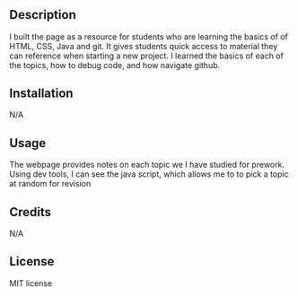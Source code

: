 # <Prework-Study-Guide>

## Description

I built the page as a resource for students who are learning the basics of of HTML, CSS, Java and git. It gives students quick access to material they can reference when starting a new project. I learned the basics of each of the topics, how to debug code, and how navigate github.

## Installation

N/A

## Usage
The webpage provides notes on each topic we I have studied for prework. Using dev tools, I can see the java script, which allows me to to pick a topic at random for revision 


## Credits
N/A

## License

MIT license


